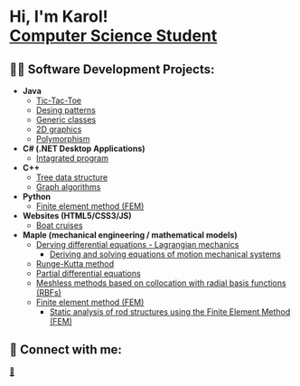 <h1>Hi, I'm Karol! <br/><a href="[https://github.com/joshmadakor1](https://github.com/karolklimonczykk)">Computer Science Student</a></h1>

<h2>👨‍💻 Software Development Projects:</h2>

- <b>Java</b>
  - [Tic-Tac-Toe](https://github.com/karolklimonczykk/Tic-Tac-Toe)
  - [Desing patterns](https://github.com/karolklimonczykk/Design-Patterns)
  - [Generic classes](https://github.com/karolklimonczykk/Generic-classes)
  - [2D graphics](https://github.com/karolklimonczykk/2D-graphics)
  - [Polymorphism](https://github.com/karolklimonczykk/Polymorphism/tree/main)
- <b>C# (.NET Desktop Applications)</b>
  - [Intagrated program](https://github.com/karolklimonczykk/Intagrated-Program)
- <b>C++</b>
  - [Tree data structure](https://github.com/karolklimonczykk/Tree-data-structure)
  - [Graph algorithms](https://github.com/karolklimonczykk/Graphs)
- <b>Python</b>
  - [Finite element method (FEM)](https://github.com/karolklimonczykk/Python_FEM)
- <b>Websites (HTML5/CSS3/JS)</b>
  - [Boat cruises](https://github.com/karolklimonczykk/Boat_travel_website)
- <b>Maple (mechanical engineering / mathematical models)</b>
  - [Derving differential equations - Lagrangian mechanics](https://github.com/karolklimonczykk/Deriving-differential-equations)
     - [Deriving and solving equations of motion mechanical systems](https://github.com/karolklimonczykk/deriving-and-solving-equations-of-motion-mechanical-systems)
  - [Runge-Kutta method](https://github.com/karolklimonczykk/Runge-Kutta-method)
  - [Partial differential equations](https://github.com/karolklimonczykk/Partial-differential-equations)
  - [Meshless methods based on collocation with radial basis functions (RBFs)](https://github.com/karolklimonczykk/Meshless-methods-based-on-RBFs)
  - [Finite element method (FEM)](https://github.com/karolklimonczykk/FEM_basics)
    - [Static analysis of rod structures using the Finite Element Method (FEM)](https://github.com/karolklimonczykk/FEM_static)
<h2> 🤳 Connect with me:</h2>

<a href="mailto:karol.klimonczyk@gmail.com">💬</a>


[email]: mailto:karol.klimonczyk@gmail.com

